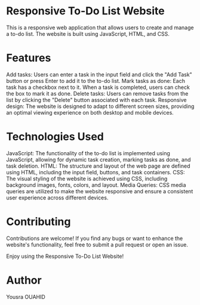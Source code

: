 # Responsive To-Do List Website
This is a responsive web application that allows users to create and manage a to-do list. The website is built using JavaScript, HTML, and CSS.

# Features
Add tasks: Users can enter a task in the input field and click the "Add Task" button or press Enter to add it to the to-do list.
Mark tasks as done: Each task has a checkbox next to it. When a task is completed, users can check the box to mark it as done.
Delete tasks: Users can remove tasks from the list by clicking the "Delete" button associated with each task.
Responsive design: The website is designed to adapt to different screen sizes, providing an optimal viewing experience on both desktop and mobile devices.

# Technologies Used
JavaScript: The functionality of the to-do list is implemented using JavaScript, allowing for dynamic task creation, marking tasks as done, and task deletion.
HTML: The structure and layout of the web page are defined using HTML, including the input field, buttons, and task containers.
CSS: The visual styling of the website is achieved using CSS, including background images, fonts, colors, and layout.
Media Queries: CSS media queries are utilized to make the website responsive and ensure a consistent user experience across different devices.

# Contributing
Contributions are welcome! If you find any bugs or want to enhance the website's functionality, feel free to submit a pull request or open an issue.

Enjoy using the Responsive To-Do List Website!

# Author
Yousra OUAHID
